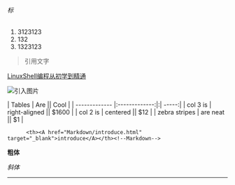 ###### 标

1. 3123123
2. 132
3. 1323123

> 引用文字

[LinuxShell编程从初学到精通](resources/doc/LinuxShell编程从初学到精通.pdf)

![引入图片](图片地址)

| Tables        | Are           || Cool  |
| ------------- |:-------------:|:| -----:|
| col 3 is      | right-aligned || $1600 |
| col 2 is      | centered      ||   $12 |
| zebra stripes | are neat      ||   $1 |

`       <th><A href="Markdown/introduce.html" target="_blank">introduce</A></th><!--Markdown-->
  `

**粗体**

*斜体*

***
